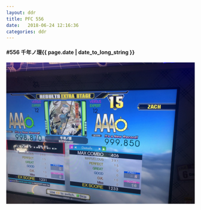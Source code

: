 ```yaml
---
layout: ddr
title: PFC 556
date:   2018-06-24 12:16:36
categories: ddr
---
```


#### **#556** 千年ノ理<span class="pull-right">{{ page.date | date_to_long_string }}</span>
![](/images/pfc/556_千年ノ理.jpg)
